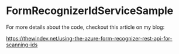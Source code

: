 # FormRecognizerIdServiceSample

For more details about the code, checkout this article on my blog:

https://thewindev.net/using-the-azure-form-recognizer-rest-api-for-scanning-ids
